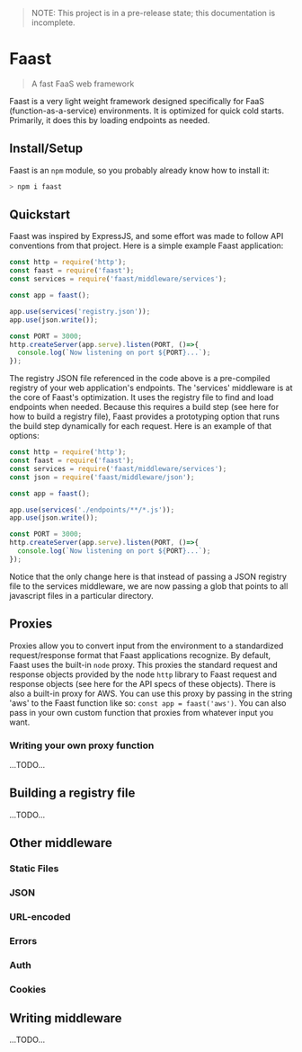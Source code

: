 > NOTE: This project is in a pre-release state; this documentation is incomplete.

# Faast

> A fast FaaS web framework

Faast is a very light weight framework designed specifically for FaaS (function-as-a-service) environments. It is optimized for quick cold starts. Primarily, it does this by loading endpoints as needed.

## Install/Setup

Faast is an `npm` module, so you probably already know how to install it:

```bash
> npm i faast
```

## Quickstart

Faast was inspired by ExpressJS, and some effort was made to follow API conventions from that project. Here is a simple example Faast application:

```javascript
const http = require('http');
const faast = require('faast');
const services = require('faast/middleware/services');

const app = faast();

app.use(services('registry.json'));
app.use(json.write());

const PORT = 3000;
http.createServer(app.serve).listen(PORT, ()=>{
  console.log(`Now listening on port ${PORT}...`);
});
```

The registry JSON file referenced in the code above is a pre-compiled registry of your web application's endpoints. The 'services' middleware is at the core of Faast's optimization. It uses the registry file to find and load endpoints when needed. Because this requires a build step (see here<TODO> for how to build a registry file), Faast provides a prototyping option that runs the build step dynamically for each request. Here is an example of that options:

```javascript
const http = require('http');
const faast = require('faast');
const services = require('faast/middleware/services');
const json = require('faast/middleware/json');

const app = faast();

app.use(services('./endpoints/**/*.js'));
app.use(json.write());

const PORT = 3000;
http.createServer(app.serve).listen(PORT, ()=>{
  console.log(`Now listening on port ${PORT}...`);
});
```

Notice that the only change here is that instead of passing a JSON registry file to the services middleware, we are now passing a glob that points to all javascript files in a particular directory.


## Proxies

Proxies allow you to convert input from the environment to a standardized request/response format that Faast applications recognize. By default, Faast uses the built-in `node` proxy. This proxies the standard request and response objects provided by the node `http` library to Faast request and response objects (see here<TODO> for the API specs of these objects). There is also a built-in proxy for AWS. You can use this proxy by passing in the string 'aws' to the Faast function like so: `const app = faast('aws')`. You can also pass in your own custom function that proxies from whatever input you want.

### Writing your own proxy function

...TODO...

## Building a registry file

...TODO...

## Other middleware

### Static Files

### JSON

### URL-encoded

### Errors

### Auth

### Cookies

## Writing middleware

...TODO...
